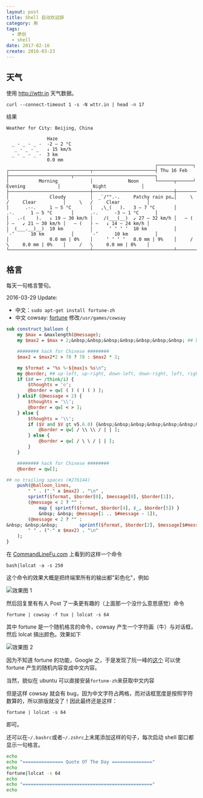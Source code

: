 ```yaml
---
layout: post
title: Shell 启动欢迎辞
category: 用
tags:
  - 原创
  - shell
date: 2017-02-16
create: 2016-03-23
---
```


## 天气
使用 http://wttr.in 天气数据。

```shell
curl --connect-timeout 1 -s -N wttr.in | head -n 17
```

结果

```shell
Weather for City: Beijing, China

               Haze
  _ - _ - _ -  -2 – 2 °C
   _ - _ - _   ↓ 15 km/h
  _ - _ - _ -  3 km
               0.0 mm
                                                       ┌─────────────┐
┌──────────────────────────────┬───────────────────────┤ Thu 16 Feb  ├───────────────────────┬──────────────────────────────┐
│           Morning            │             Noon      └──────┬──────┘    Evening            │            Night             │
├──────────────────────────────┼──────────────────────────────┼──────────────────────────────┼──────────────────────────────┤
│               Cloudy         │  _`/"".-.     Patchy rain po…│     \   /     Clear          │     \   /     Clear          │
│      .--.     1 – 5 °C       │   ,\_(   ).   3 – 7 °C       │      .-.      1 – 5 °C       │      .-.      -3 – 1 °C      │
│   .-(    ).   ↓ 19 – 30 km/h │    /(___(__)  ↙ 27 – 32 km/h │   ― (   ) ―   ↙ 21 – 30 km/h │   ― (   ) ―   ↓ 14 – 24 km/h │
│  (___.__)__)  10 km          │      ‘ ‘ ‘ ‘  10 km          │      `-’      10 km          │      `-’      10 km          │
│               0.0 mm | 0%    │     ‘ ‘ ‘ ‘   0.0 mm | 9%    │     /   \     0.0 mm | 0%    │     /   \     0.0 mm | 0%    │
└──────────────────────────────┴──────────────────────────────┴──────────────────────────────┴──────────────────────────────┘
```

## 格言

每天一句格言警句。

<!-- more -->
2016-03-29 Update:

* 中文：`sudo apt-get install fortune-zh`
* 中文 cowsay: [fortune](http://fosschef.com/2011/01/trick-of-fortune-for-linux-mint/)
  修改`/usr/games/cowsay`

```perl
sub construct_balloon {
    my $max = &maxlength(@message);
    my $max2 = $max + 2;&nbsp;&nbsp;&nbsp;&nbsp;&nbsp;&nbsp;&nbsp; ## border space fudge.

    ######## hack for Chinese ########
    $max2 = $max2*2 > 78 ? 78 : $max2 * 2;

    my $format = "%s %-${max}s %s\n";
    my @border; ## up-left, up-right, down-left, down-right, left, right
    if ($0 =~ /think/i) {
        $thoughts = 'o';
        @border = qw[ ( ) ( ) ( ) ];
    } elsif (@message < 2) {
        $thoughts = '\\';
        @border = qw[ < > ];
    } else {
        $thoughts = '\\';
        if ($V and $V gt v5.6.0) {&nbsp;&nbsp;&nbsp;&nbsp;&nbsp;&nbsp;&nbsp;&nbsp;&nbsp;&nbsp;&nbsp;&nbsp;&nbsp; # Thanks, perldelta.
            @border = qw[ / \\ \\ / | | ];
        } else {
            @border = qw[ / \ \ / | | ];
        }
    }

    ######## hack for Chinese ########
    @border = qw[];

## no trailing spaces (#276144)
    push(@balloon_lines,
        " " . ("_" x $max2) . "\n" ,
        sprintf($format, $border[0], $message[0], $border[1]),
        (@message < 2 ? "" :
            map { sprintf($format, $border[4], $_, $border[5]) }
            &nbsp; &nbsp; @message[1 .. $#message - 1]),
        (@message < 2 ? "" :
&nbsp; &nbsp;&nbsp;        sprintf($format, $border[2], $message[$#message], $border[3])),
        " " . ("-" x $max2) . "\n"
    );
}
```


在 [CommandLineFu.com](http://www.commandlinefu.com/commands/view/15925/bash-lolcat-a-s-250) 上看到的这样一个命令

```
bash|lolcat -a -s 250
```

这个命令的效果大概是把终端里所有的输出都"彩色化"，例如

![效果图 1](http://7xkunb.com1.z0.glb.clouddn.com/markdown/1458732915816.png)

然后回复里有有人 Post 了一条更有趣的（上面那一个没什么意思感觉）命令

```
fortune | cowsay -f tux | lolcat -s 64
```

其中 fortune 是一个随机格言的命令，cowsay 产生一个字符画（牛）与对话框，然后 lolcat 搞出颜色。效果如下

![效果图 2](http://7xkunb.com1.z0.glb.clouddn.com/markdown/1458733086462.png)

因为不知道 fortune 的功能，Google 之，于是发现了阮一峰的[这个](http://www.ruanyifeng.com/blog/2015/04/fortune.html) 可以使 fortune 产生的随机内容变成中文内容。

当然，貌似在 ubuntu 可以直接安装`fortune-zh`来获取中文内容

但是这样 cowsay 就会有 bug，因为中文字符占两格，而对话框宽度是按照字符数算的，所以排版就没了！因此最终还是这样：

```
fortune | lolcat -s 64
```

即可。

还可以在`~/.bashrc`或者`~/.zshrc`上末尾添加这样的句子，每次启动 shell 窗口都显示一句格言。

```sh
echo
echo "=============== Quote Of The Day ==============="
echo
fortune|lolcat -s 64
echo
echo "================================================"
echo
```
